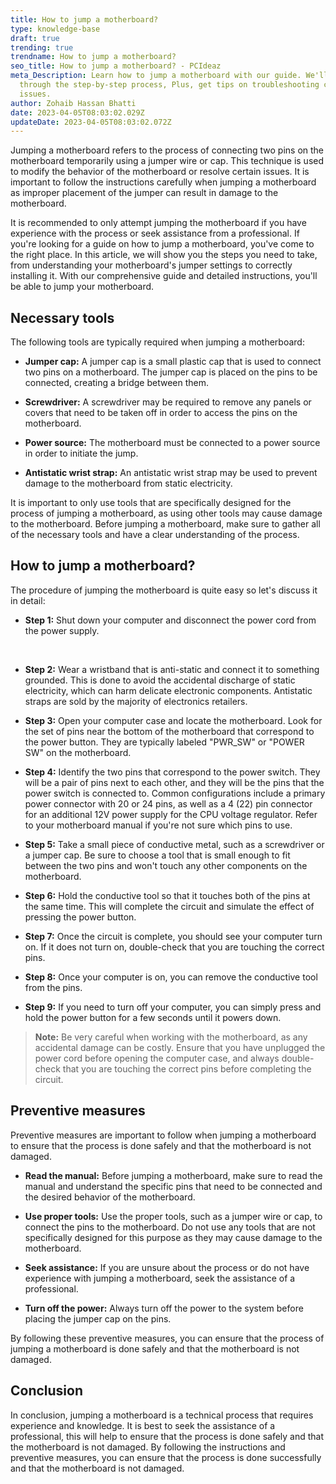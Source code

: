 ```yaml
---
title: How to jump a motherboard?
type: knowledge-base
draft: true
trending: true
trendname: How to jump a motherboard?
seo_title: How to jump a motherboard? - PCIdeaz
meta_Description: Learn how to jump a motherboard with our guide. We'll walk you
  through the step-by-step process, Plus, get tips on troubleshooting common
  issues.
author: Zohaib Hassan Bhatti
date: 2023-04-05T08:03:02.029Z
updateDate: 2023-04-05T08:03:02.072Z
---
```

Jumping a motherboard refers to the process of connecting two pins on the motherboard temporarily using a jumper wire or cap. This technique is used to modify the behavior of the motherboard or resolve certain issues. It is important to follow the instructions carefully when jumping a motherboard as improper placement of the jumper can result in damage to the motherboard.

It is recommended to only attempt jumping the motherboard if you have experience with the process or seek assistance from a professional. If you're looking for a guide on how to jump a motherboard, you've come to the right place. In this article, we will show you the steps you need to take, from understanding your motherboard's jumper settings to correctly installing it. With our comprehensive guide and detailed instructions, you'll be able to jump your motherboard.

## Necessary tools

The following tools are typically required when jumping a motherboard:

* **Jumper cap:** A jumper cap is a small plastic cap that is used to connect two pins on a motherboard. The jumper cap is placed on the pins to be connected, creating a bridge between them.


* **Screwdriver:** A screwdriver may be required to remove any panels or covers that need to be taken off in order to access the pins on the motherboard.


* **Power source:** The motherboard must be connected to a power source in order to initiate the jump.


* **Antistatic wrist strap:** An antistatic wrist strap may be used to prevent damage to the motherboard from static electricity.

It is important to only use tools that are specifically designed for the process of jumping a motherboard, as using other tools may cause damage to the motherboard. Before jumping a motherboard, make sure to gather all of the necessary tools and have a clear understanding of the process.

## How to jump a motherboard?

The procedure of jumping the motherboard is quite easy so let's discuss it in detail:

* **Step 1:** Shut down your computer and disconnect the power cord from the power supply.

 

* **Step 2:** Wear a wristband that is anti-static and connect it to something grounded. This is done to avoid the accidental discharge of static electricity, which can harm delicate electronic components. Antistatic straps are sold by the majority of electronics retailers.


* **Step 3:** Open your computer case and locate the motherboard. Look for the set of pins near the bottom of the motherboard that correspond to the power button. They are typically labeled "PWR_SW" or "POWER SW" on the motherboard.


* **Step 4:** Identify the two pins that correspond to the power switch. They will be a pair of pins next to each other, and they will be the pins that the power switch is connected to. Common configurations include a primary power connector with 20 or 24 pins, as well as a 4 (22) pin connector for an additional 12V power supply for the CPU voltage regulator. Refer to your motherboard manual if you're not sure which pins to use.


* **Step 5:** Take a small piece of conductive metal, such as a screwdriver or a jumper cap. Be sure to choose a tool that is small enough to fit between the two pins and won't touch any other components on the motherboard.


* **Step 6:** Hold the conductive tool so that it touches both of the pins at the same time. This will complete the circuit and simulate the effect of pressing the power button.


* **Step 7:** Once the circuit is complete, you should see your computer turn on. If it does not turn on, double-check that you are touching the correct pins.


* **Step 8:** Once your computer is on, you can remove the conductive tool from the pins.


* **Step 9:** If you need to turn off your computer, you can simply press and hold the power button for a few seconds until it powers down.

> **Note:** Be very careful when working with the motherboard, as any accidental damage can be costly. Ensure that you have unplugged the power cord before opening the computer case, and always double-check that you are touching the correct pins before completing the circuit.

## Preventive measures

Preventive measures are important to follow when jumping a motherboard to ensure that the process is done safely and that the motherboard is not damaged.

* **Read the manual:** Before jumping a motherboard, make sure to read the manual and understand the specific pins that need to be connected and the desired behavior of the motherboard.


* **Use proper tools:** Use the proper tools, such as a jumper wire or cap, to connect the pins to the motherboard. Do not use any tools that are not specifically designed for this purpose as they may cause damage to the motherboard.


* **Seek assistance:** If you are unsure about the process or do not have experience with jumping a motherboard, seek the assistance of a professional.


* **Turn off the power:** Always turn off the power to the system before placing the jumper cap on the pins.

By following these preventive measures, you can ensure that the process of jumping a motherboard is done safely and that the motherboard is not damaged.

## Conclusion 

In conclusion, jumping a motherboard is a technical process that requires experience and knowledge. It is best to seek the assistance of a professional, this will help to ensure that the process is done safely and that the motherboard is not damaged. By following the instructions and preventive measures, you can ensure that the process is done successfully and that the motherboard is not damaged.
